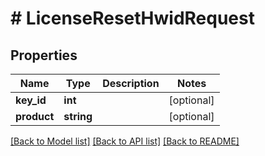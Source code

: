 # # LicenseResetHwidRequest

## Properties

Name | Type | Description | Notes
------------ | ------------- | ------------- | -------------
**key_id** | **int** |  | [optional]
**product** | **string** |  | [optional]

[[Back to Model list]](../../README.md#models) [[Back to API list]](../../README.md#endpoints) [[Back to README]](../../README.md)
